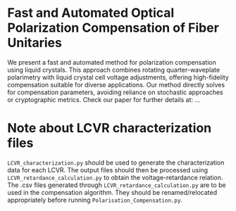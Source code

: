 # Fast and Automated Optical Polarization Compensation of Fiber Unitaries
We present a fast and automated method for polarization compensation using liquid crystals. This approach combines rotating quarter-waveplate polarimetry with liquid crystal cell voltage adjustments, offering high-fidelity compensation suitable for diverse applications. Our method directly solves for compensation parameters, avoiding reliance on stochastic approaches or cryptographic metrics. Check our paper for further details at: ...

# Note about LCVR characterization files
`LCVR_characterization.py` should be used to generate the characterization data for each LCVR. The output files should then be processed using `LCVR_retardance_calculation.py` to obtain the voltage-retardance relation. The .csv files generated through `LCVR_retardance_calculation.py` are to be used in the compensation algorithm. They should be renamed/relocated appropriately before running `Polarisation_Compensation.py`.

